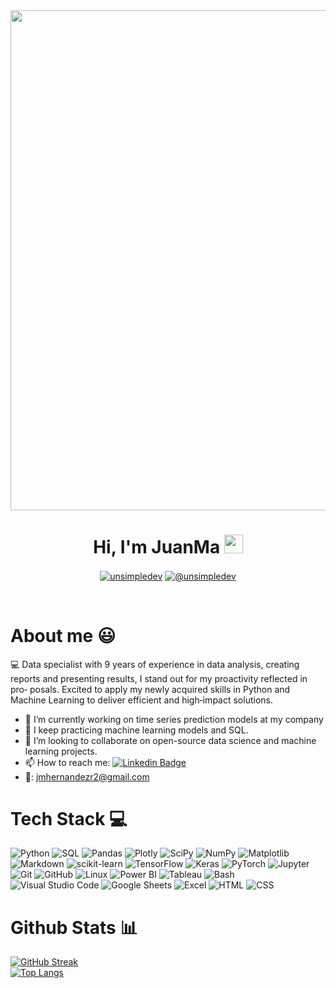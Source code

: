 <div id="header" align="center">
  <img decoding="async" src="https://media.licdn.com/dms/image/D5616AQG-3qUXvkjqfA/profile-displaybackgroundimage-shrink_350_1400/0/1721966225560?e=1727913600&v=beta&t=htYh6Z1upQvu65ummiOpgT084ty5DR0D1yRbUYTRcok" width="800"/>
</div>


<h1 align="center">Hi, I'm JuanMa 
<img decoding="async" src="https://media.giphy.com/media/hvRJCLFzcasrR4ia7z/giphy.gif" width="30px"/>
</h1> 
<p align="center">
<!--   <a href="https://www.youtube.com/@unsimpledev" target="blank"><img align="center" src="https://img.shields.io/badge/YouTube-FF0000?style=for-the-badge&logo=youtube&logoColor=white" alt="@unsimpledev"  /></a> -->
<!-- <a href="https://www.tiktok.com/@unsimpledev" target="blank"><img align="center" src="https://img.shields.io/badge/TikTok-000000?style=for-the-badge&logo=tiktok&logoColor=white" alt="@unsimpledev" /></a> -->
<a href="https://www.linkedin.com/in/jmhernandezr/" target="blank"><img align="center" src="https://img.shields.io/badge/LinkedIn-0077B5?style=for-the-badge&logo=linkedin&logoColor=white" alt="unsimpledev"/></a>
<!-- <a href="https://fb.com/unsimpledev" target="blank"><img align="center" src="https://img.shields.io/badge/Facebook-1877F2?style=for-the-badge&logo=facebook&logoColor=white" alt="unsimpledev"  /></a> -->
<a href = "mailto:jmhernandezr2@gmail.com" target="blank"><img align="center" src="https://img.shields.io/badge/Gmail-D14836?style=for-the-badge&logo=gmail&logoColor=white" alt="@unsimpledev"  /></a>
  </p>

<br>

# About me 😃
💻 Data specialist with 9 years of experience in data analysis, creating reports and presenting results, I stand out for my proactivity reflected in pro‑
posals. Excited to apply my newly acquired skills in Python and Machine Learning to deliver efficient and high‑impact solutions.

- 🔭 I’m currently working on time series prediction models at my company
-  🌱 I keep practicing machine learning models and SQL.
- 👯 I’m looking to collaborate on open-source data science and machine learning projects.
- 📫 How to reach me: [![Linkedin Badge](https://img.shields.io/badge/-JuanMa-blue?style=flat&logo=Linkedin&logoColor=white)](https://www.linkedin.com/in/jmhernandezr/)
- 📧: jmhernandezr2@gmail.com

#  Tech Stack 💻

![Python](https://img.shields.io/badge/python-3670A0?style=for-the-badge&logo=python&logoColor=ffdd54)
![SQL](https://img.shields.io/badge/SQL-%2300f.svg?style=for-the-badge&logo=mysql&logoColor=white)
![Pandas](https://img.shields.io/badge/pandas-%23150458.svg?style=for-the-badge&logo=pandas&logoColor=white)
![Plotly](https://img.shields.io/badge/Plotly-%233F4F75.svg?style=for-the-badge&logo=plotly&logoColor=white)
![SciPy](https://img.shields.io/badge/SciPy-%230C55A5.svg?style=for-the-badge&logo=scipy&logoColor=white)
![NumPy](https://img.shields.io/badge/numpy-%23013243.svg?style=for-the-badge&logo=numpy&logoColor=white)
![Matplotlib](https://img.shields.io/badge/Matplotlib-%233F4F75.svg?style=for-the-badge&logo=plotly&logoColor=white)
![Markdown](https://img.shields.io/badge/markdown-%23000000.svg?style=for-the-badge&logo=markdown&logoColor=white)
![scikit-learn](https://img.shields.io/badge/scikit--learn-%23F7931E.svg?style=for-the-badge&logo=scikit-learn&logoColor=white)
![TensorFlow](https://img.shields.io/badge/TensorFlow-%23FF6F00.svg?style=for-the-badge&logo=TensorFlow&logoColor=white)
![Keras](https://img.shields.io/badge/Keras-%23D00000.svg?style=for-the-badge&logo=Keras&logoColor=white)
![PyTorch](https://img.shields.io/badge/PyTorch-%23EE4C2C.svg?style=for-the-badge&logo=pytorch&logoColor=white)
![Jupyter](https://img.shields.io/badge/Jupyter-%23F37626.svg?style=for-the-badge&logo=Jupyter&logoColor=white)
![Git](https://img.shields.io/badge/Git-%23F05033.svg?style=for-the-badge&logo=git&logoColor=white)
![GitHub](https://img.shields.io/badge/GitHub-%23121011.svg?style=for-the-badge&logo=github&logoColor=white)
![Linux](https://img.shields.io/badge/Linux-FCC624?style=for-the-badge&logo=linux&logoColor=black)
![Power BI](https://img.shields.io/badge/PowerBI-F2C811?style=for-the-badge&logo=powerbi&logoColor=black)
![Tableau](https://img.shields.io/badge/Tableau-E97627?style=for-the-badge&logo=tableau&logoColor=white)
![Bash](https://img.shields.io/badge/Bash-%234EAA25.svg?style=for-the-badge&logo=gnu-bash&logoColor=white)
![Visual Studio Code](https://img.shields.io/badge/Visual%20Studio%20Code-%23007ACC.svg?style=for-the-badge&logo=visual-studio-code&logoColor=white)
![Google Sheets](https://img.shields.io/badge/Google%20Sheets-%2344BFC4.svg?style=for-the-badge&logo=google&logoColor=white)
![Excel](https://img.shields.io/badge/Excel-%234F5B93.svg?style=for-the-badge&logo=microsoft-excel&logoColor=white)
![HTML](https://img.shields.io/badge/HTML-%23E34F26.svg?style=for-the-badge&logo=html5&logoColor=white)
![CSS](https://img.shields.io/badge/CSS-%231572B6.svg?style=for-the-badge&logo=css3&logoColor=white)


#  Github Stats 📊 
[![GitHub Streak](http://github-readme-streak-stats.herokuapp.com?user=jmhrivera&theme=dark&background=000000)](https://git.io/streak-stats)
<br>
[![Top Langs](https://github-readme-stats.vercel.app/api/top-langs/?username=jmhrivera&layout=compact&theme=vision-friendly-dark)](https://github.com/jmhrivera/github-readme-stats)

